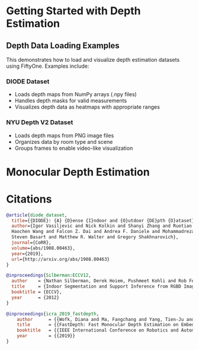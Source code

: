 # Getting Started with Depth Estimation

## Depth Data Loading Examples

This demonstrates how to load and visualize depth estimation datasets using FiftyOne. Examples include:

### DIODE Dataset
- Loads depth maps from NumPy arrays (.npy files)
- Handles depth masks for valid measurements
- Visualizes depth data as heatmaps with appropriate ranges

### NYU Depth V2 Dataset  
- Loads depth maps from PNG image files
- Organizes data by room type and scene
- Groups frames to enable video-like visualization


# Monocular Depth Estimation



# Citations

```bibtex
@article{diode_dataset,
  title={{DIODE}: {A} {D}ense {I}ndoor and {O}utdoor {DE}pth {D}ataset},
  author={Igor Vasiljevic and Nick Kolkin and Shanyi Zhang and Ruotian Luo and
  Haochen Wang and Falcon Z. Dai and Andrea F. Daniele and Mohammadreza Mostajabi and
  Steven Basart and Matthew R. Walter and Gregory Shakhnarovich},
  journal={CoRR},
  volume={abs/1908.00463},
  year={2019},
  url={http://arxiv.org/abs/1908.00463}
}
```

```bibtex
@inproceedings{Silberman:ECCV12,
  author    = {Nathan Silberman, Derek Hoiem, Pushmeet Kohli and Rob Fergus},
  title     = {Indoor Segmentation and Support Inference from RGBD Images},
  booktitle = {ECCV},
  year      = {2012}
}

@inproceedings{icra_2019_fastdepth,
    author      = {{Wofk, Diana and Ma, Fangchang and Yang, Tien-Ju and Karaman, Sertac and Sze, Vivienne}},
    title       = {{FastDepth: Fast Monocular Depth Estimation on Embedded Systems}},
    booktitle   = {{IEEE International Conference on Robotics and Automation (ICRA)}},
    year        = {{2019}}
}
```